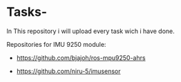 # Tasks-

In This repository i will upload every task wich i have done.






Repositories for IMU 9250 module: 

- https://github.com/bjajoh/ros-mpu9250-ahrs

- https://github.com/niru-5/imusensor
